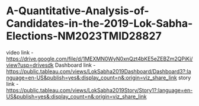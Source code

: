 # A-Quantitative-Analysis-of-Candidates-in-the-2019-Lok-Sabha-Elections-NM2023TMID28827
video link - https://drive.google.com/file/d/1MEXMN0WyN0xnQzt4bKE5eZEBZm2QPiKi/view?usp=drivesdk
Dashboard link -https://public.tableau.com/views/LokSabha2019Dashboard/Dashboard3?:language=en-US&publish=yes&:display_count=n&:origin=viz_share_link
story link -https://public.tableau.com/views/LokSabha2019Story/Story1?:language=en-US&publish=yes&:display_count=n&:origin=viz_share_link
